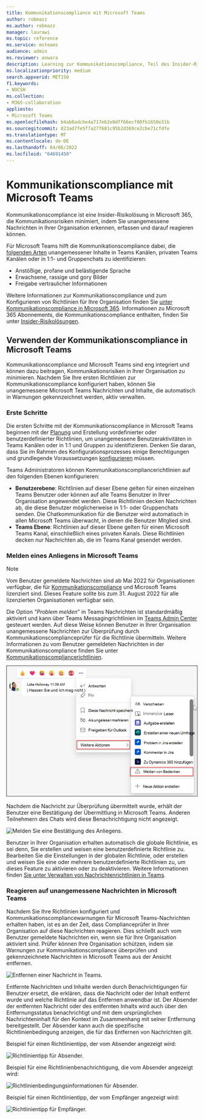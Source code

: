 ```yaml
---
title: Kommunikationscompliance mit Microsoft Teams
author: robmazz
ms.author: robmazz
manager: laurawi
ms.topic: reference
ms.service: msteams
audience: admin
ms.reviewer: anwara
description: Learning zur Kommunikationscompliance, Teil des Insider-Risikolösungssatzes, aus der Microsoft Teams Perspektive (dies ist Teil der M365-Kommunikationscompliance-Funktionalität).
ms.localizationpriority: medium
search.appverid: MET150
f1.keywords:
- NOCSH
ms.collection:
- M365-collaboration
appliesto:
- Microsoft Teams
ms.openlocfilehash: b4ab8adcbe4a717e62e0dff66ecf00fb1650e31b
ms.sourcegitcommit: 823ad7fe5f7a27f681c95b2d369ce2cbe71cfdfe
ms.translationtype: MT
ms.contentlocale: de-DE
ms.lasthandoff: 04/06/2022
ms.locfileid: "64691450"
---
```

# <a name="communication-compliance-with-microsoft-teams"></a>Kommunikationscompliance mit Microsoft Teams

Kommunikationscompliance ist eine Insider-Risikolösung in Microsoft 365, die Kommunikationsrisiken minimiert, indem Sie unangemessene Nachrichten in Ihrer Organisation erkennen, erfassen und darauf reagieren können.

Für Microsoft Teams hilft die Kommunikationscompliance dabei, die [folgenden Arten](/microsoft-365/compliance/communication-compliance-feature-reference) unangemessener Inhalte in Teams Kanälen, privaten Teams Kanälen oder in 1:1- und Gruppenchats zu identifizieren:

- Anstößige, profane und belästigende Sprache
- Erwachsene, rassige und gory Bilder
- Freigabe vertraulicher Informationen

Weitere Informationen zur Kommunikationscompliance und zum Konfigurieren von Richtlinien für Ihre Organisation finden Sie [unter Kommunikationscompliance in Microsoft 365](/microsoft-365/compliance/communication-compliance). Informationen zu Microsoft 365 Abonnements, die Kommunikationscompliance enthalten, finden Sie unter [Insider-Risikolösungen](/microsoft-365/compliance/insider-risk-solution-overview#communication-compliance).

## <a name="how-to-use-communication-compliance-in-microsoft-teams"></a>Verwenden der Kommunikationscompliance in Microsoft Teams

Kommunikationscompliance und Microsoft Teams sind eng integriert und können dazu beitragen, Kommunikationsrisiken in Ihrer Organisation zu minimieren. Nachdem Sie Ihre ersten Richtlinien zur Kommunikationscompliance konfiguriert haben, können Sie unangemessene Microsoft Teams Nachrichten und Inhalte, die automatisch in Warnungen gekennzeichnet werden, aktiv verwalten.

### <a name="getting-started"></a>Erste Schritte

Die ersten Schritte mit der Kommunikationscompliance in Microsoft Teams beginnen mit der [Planung](/microsoft-365/compliance/communication-compliance-plan) und Erstellung vordefinierter oder benutzerdefinierter Richtlinien, um unangemessene Benutzeraktivitäten in Teams Kanälen oder in 1:1 und Gruppen zu identifizieren. Denken Sie daran, dass Sie im Rahmen des Konfigurationsprozesses einige Berechtigungen und grundlegende Voraussetzungen [konfigurieren](/microsoft-365/compliance/communication-compliance-configure) müssen.

Teams Administratoren können Kommunikationscompliancerichtlinien auf den folgenden Ebenen konfigurieren:

- **Benutzerebene**: Richtlinien auf dieser Ebene gelten für einen einzelnen Teams Benutzer oder können auf alle Teams Benutzer in Ihrer Organisation angewendet werden. Diese Richtlinien decken Nachrichten ab, die diese Benutzer möglicherweise in 1:1- oder Gruppenchats senden. Die Chatkommunikation für die Benutzer wird automatisch in allen Microsoft Teams überwacht, in denen die Benutzer Mitglied sind.
- **Teams Ebene**: Richtlinien auf dieser Ebene gelten für einen Microsoft Teams Kanal, einschließlich eines privaten Kanals. Diese Richtlinien decken nur Nachrichten ab, die im Teams Kanal gesendet werden.

### <a name="report-a-concern-in-microsoft-teams"></a>Melden eines Anliegens in Microsoft Teams

>[!NOTE]
>Vom Benutzer gemeldete Nachrichten sind ab Mai 2022 für Organisationen verfügbar, die für [Kommunikationscompliance](/microsoft-365/compliance/communication-compliance-configure#subscriptions-and-licensing) und Microsoft Teams lizenziert sind. Dieses Feature sollte bis zum 31. August 2022 für alle lizenzierten Organisationen verfügbar sein.

Die Option *"Problem melden*" in Teams Nachrichten ist standardmäßig aktiviert und kann über Teams Messagingrichtlinien im [Teams Admin Center](/microsoftteams/manage-teams-in-modern-portal) gesteuert werden. Auf diese Weise können Benutzer in Ihrer Organisation unangemessene Nachrichten zur Überprüfung durch Kommunikationscomplianceprüfer für die Richtlinie übermitteln. Weitere Informationen zu vom Benutzer gemeldeten Nachrichten in der Kommunikationscompliance finden Sie unter [Kommunikationscompliancerichtlinien](/microsoft-365/compliance/communication-compliance-policies#user-reported-messages-policy).

![Melden eines Menüs "Bedenken".](./media/communication-compliance-report-a-concern-full-menu.png)

Nachdem die Nachricht zur Überprüfung übermittelt wurde, erhält der Benutzer eine Bestätigung der Übermittlung in Microsoft Teams. Anderen Teilnehmern des Chats wird diese Benachrichtigung nicht angezeigt.

![Melden Sie eine Bestätigung des Anliegens.](./media/communication-compliance-report-a-concern.png)

Benutzer in Ihrer Organisation erhalten automatisch die globale Richtlinie, es sei denn, Sie erstellen und weisen eine benutzerdefinierte Richtlinie zu. Bearbeiten Sie die Einstellungen in der globalen Richtlinie, oder erstellen und weisen Sie eine oder mehrere benutzerdefinierte Richtlinien zu, um dieses Feature zu aktivieren oder zu deaktivieren. Weitere Informationen finden [Sie unter Verwalten von Nachrichtenrichtlinien in Teams](/microsoftteams/messaging-policies-in-teams).

### <a name="act-on-inappropriate-messages-in-microsoft-teams"></a>Reagieren auf unangemessene Nachrichten in Microsoft Teams

Nachdem Sie Ihre Richtlinien konfiguriert und Kommunikationscompliancewarnungen für Microsoft Teams-Nachrichten erhalten haben, ist es an der Zeit, dass Complianceprüfer in Ihrer Organisation auf diese Nachrichten reagieren. Dies schließt auch vom Benutzer gemeldete Nachrichten ein, wenn sie für Ihre Organisation aktiviert sind. Prüfer können Ihre Organisation schützen, indem sie Warnungen zur Kommunikationscompliance überprüfen und gekennzeichnete Nachrichten in Microsoft Teams aus der Ansicht entfernen.

![Entfernen einer Nachricht in Teams.](./media/communication-compliance-remove-teams-message.png)

Entfernte Nachrichten und Inhalte werden durch Benachrichtigungen für Benutzer ersetzt, die erklären, dass die Nachricht oder der Inhalt entfernt wurde und welche Richtlinie auf das Entfernen anwendbar ist. Der Absender der entfernten Nachricht oder des entfernten Inhalts wird auch über den Entfernungsstatus benachrichtigt und mit dem ursprünglichen Nachrichteninhalt für den Kontext im Zusammenhang mit seiner Entfernung bereitgestellt. Der Absender kann auch die spezifische Richtlinienbedingung anzeigen, die für das Entfernen von Nachrichten gilt.

Beispiel für einen Richtlinientipp, der vom Absender angezeigt wird:

![Richtlinientipp für Absender.](./media/communication-compliance-warning-1.png)

Beispiel für eine Richtlinienbenachrichtigung, die vom Absender angezeigt wird:

![Richtlinienbedingungsinformationen für Absender.](./media/communication-compliance-warning-2.png)

Beispiel für einen Richtlinientipp, der vom Empfänger angezeigt wird:

![Richtlinientipp für Empfänger.](./media/communication-compliance-warning-3.png)